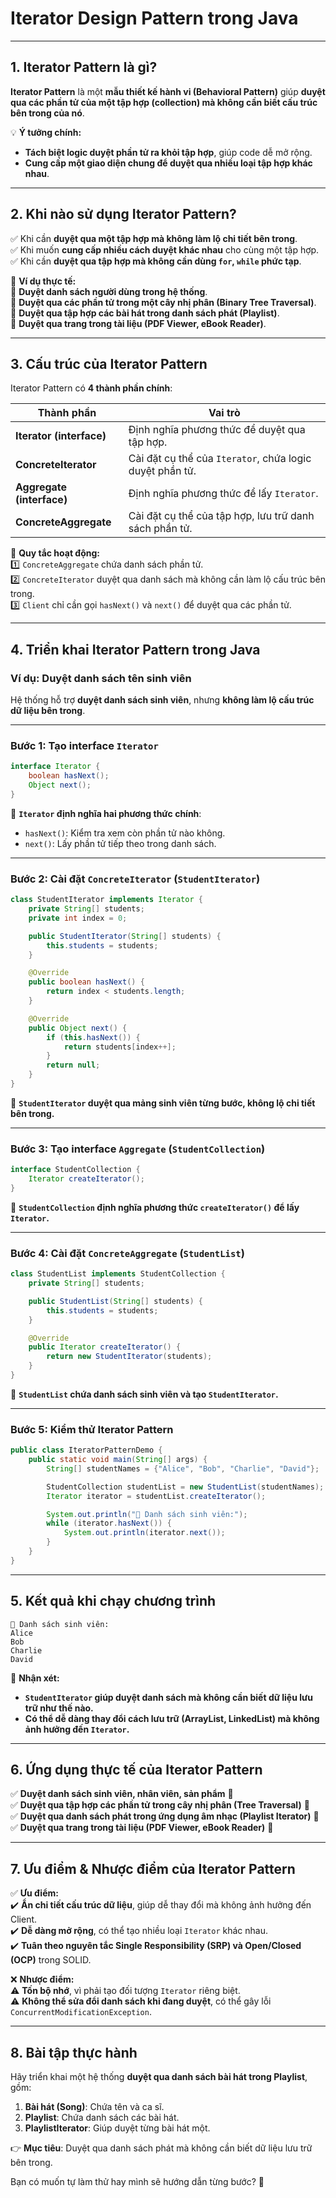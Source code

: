 # **Iterator Design Pattern trong Java**

---

## **1. Iterator Pattern là gì?**
**Iterator Pattern** là một **mẫu thiết kế hành vi (Behavioral Pattern)** giúp **duyệt qua các phần tử của một tập hợp (collection) mà không cần biết cấu trúc bên trong của nó**.

💡 **Ý tưởng chính:**
- **Tách biệt logic duyệt phần tử ra khỏi tập hợp**, giúp code dễ mở rộng.
- **Cung cấp một giao diện chung để duyệt qua nhiều loại tập hợp khác nhau**.

---

## **2. Khi nào sử dụng Iterator Pattern?**
✅ Khi cần **duyệt qua một tập hợp mà không làm lộ chi tiết bên trong**.  
✅ Khi muốn **cung cấp nhiều cách duyệt khác nhau** cho cùng một tập hợp.  
✅ Khi cần **duyệt qua tập hợp mà không cần dùng `for`, `while` phức tạp**.

📌 **Ví dụ thực tế:**  
🔹 **Duyệt danh sách người dùng trong hệ thống**.  
🔹 **Duyệt qua các phần tử trong một cây nhị phân (Binary Tree Traversal)**.  
🔹 **Duyệt qua tập hợp các bài hát trong danh sách phát (Playlist)**.  
🔹 **Duyệt qua trang trong tài liệu (PDF Viewer, eBook Reader)**.

---

## **3. Cấu trúc của Iterator Pattern**
Iterator Pattern có **4 thành phần chính**:

| **Thành phần**  | **Vai trò** |
|--------------|-----------|
| **Iterator (interface)** | Định nghĩa phương thức để duyệt qua tập hợp. |
| **ConcreteIterator** | Cài đặt cụ thể của `Iterator`, chứa logic duyệt phần tử. |
| **Aggregate (interface)** | Định nghĩa phương thức để lấy `Iterator`. |
| **ConcreteAggregate** | Cài đặt cụ thể của tập hợp, lưu trữ danh sách phần tử. |

📌 **Quy tắc hoạt động:**  
1️⃣ `ConcreteAggregate` chứa danh sách phần tử.  
2️⃣ `ConcreteIterator` duyệt qua danh sách mà không cần làm lộ cấu trúc bên trong.  
3️⃣ `Client` chỉ cần gọi `hasNext()` và `next()` để duyệt qua các phần tử.

---

## **4. Triển khai Iterator Pattern trong Java**
### **Ví dụ: Duyệt danh sách tên sinh viên**
Hệ thống hỗ trợ **duyệt danh sách sinh viên**, nhưng **không làm lộ cấu trúc dữ liệu bên trong**.

---

### **Bước 1: Tạo interface `Iterator`**
```java
interface Iterator {
    boolean hasNext();
    Object next();
}
```
🔹 **`Iterator` định nghĩa hai phương thức chính**:
- `hasNext()`: Kiểm tra xem còn phần tử nào không.
- `next()`: Lấy phần tử tiếp theo trong danh sách.

---

### **Bước 2: Cài đặt `ConcreteIterator` (`StudentIterator`)**
```java
class StudentIterator implements Iterator {
    private String[] students;
    private int index = 0;

    public StudentIterator(String[] students) {
        this.students = students;
    }

    @Override
    public boolean hasNext() {
        return index < students.length;
    }

    @Override
    public Object next() {
        if (this.hasNext()) {
            return students[index++];
        }
        return null;
    }
}
```
🔹 **`StudentIterator` duyệt qua mảng sinh viên từng bước, không lộ chi tiết bên trong.**

---

### **Bước 3: Tạo interface `Aggregate` (`StudentCollection`)**
```java
interface StudentCollection {
    Iterator createIterator();
}
```
🔹 **`StudentCollection` định nghĩa phương thức `createIterator()` để lấy `Iterator`.**

---

### **Bước 4: Cài đặt `ConcreteAggregate` (`StudentList`)**
```java
class StudentList implements StudentCollection {
    private String[] students;

    public StudentList(String[] students) {
        this.students = students;
    }

    @Override
    public Iterator createIterator() {
        return new StudentIterator(students);
    }
}
```
🔹 **`StudentList` chứa danh sách sinh viên và tạo `StudentIterator`.**

---

### **Bước 5: Kiểm thử Iterator Pattern**
```java
public class IteratorPatternDemo {
    public static void main(String[] args) {
        String[] studentNames = {"Alice", "Bob", "Charlie", "David"};

        StudentCollection studentList = new StudentList(studentNames);
        Iterator iterator = studentList.createIterator();

        System.out.println("📌 Danh sách sinh viên:");
        while (iterator.hasNext()) {
            System.out.println(iterator.next());
        }
    }
}
```

---

## **5. Kết quả khi chạy chương trình**
```
📌 Danh sách sinh viên:
Alice
Bob
Charlie
David
```
📌 **Nhận xét:**
- **`StudentIterator` giúp duyệt danh sách mà không cần biết dữ liệu lưu trữ như thế nào.**
- **Có thể dễ dàng thay đổi cách lưu trữ (ArrayList, LinkedList) mà không ảnh hưởng đến `Iterator`.**

---

## **6. Ứng dụng thực tế của Iterator Pattern**
✅ **Duyệt danh sách sinh viên, nhân viên, sản phẩm** 🏫  
✅ **Duyệt qua tập hợp các phần tử trong cây nhị phân (Tree Traversal)** 🌲  
✅ **Duyệt qua danh sách phát trong ứng dụng âm nhạc (Playlist Iterator)** 🎵  
✅ **Duyệt qua trang trong tài liệu (PDF Viewer, eBook Reader)** 📖

---

## **7. Ưu điểm & Nhược điểm của Iterator Pattern**
✅ **Ưu điểm:**  
✔️ **Ẩn chi tiết cấu trúc dữ liệu**, giúp dễ thay đổi mà không ảnh hưởng đến Client.  
✔️ **Dễ dàng mở rộng**, có thể tạo nhiều loại `Iterator` khác nhau.  
✔️ **Tuân theo nguyên tắc Single Responsibility (SRP) và Open/Closed (OCP)** trong SOLID.

❌ **Nhược điểm:**  
⚠️ **Tốn bộ nhớ**, vì phải tạo đối tượng `Iterator` riêng biệt.  
⚠️ **Không thể sửa đổi danh sách khi đang duyệt**, có thể gây lỗi `ConcurrentModificationException`.

---

## **8. Bài tập thực hành**
Hãy triển khai một hệ thống **duyệt qua danh sách bài hát trong Playlist**, gồm:
1. **Bài hát (Song)**: Chứa tên và ca sĩ.
2. **Playlist**: Chứa danh sách các bài hát.
3. **PlaylistIterator**: Giúp duyệt từng bài hát một.

👉 **Mục tiêu**: Duyệt qua danh sách phát mà không cần biết dữ liệu lưu trữ bên trong.

Bạn có muốn tự làm thử hay mình sẽ hướng dẫn từng bước? 🚀